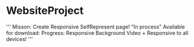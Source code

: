# WebsiteProject
'''
Misson: Create Responsive SelfRepresent page! "In process"
Available for download: 
Progress: Responsive Background Video + Responsive to all devices!
'''
